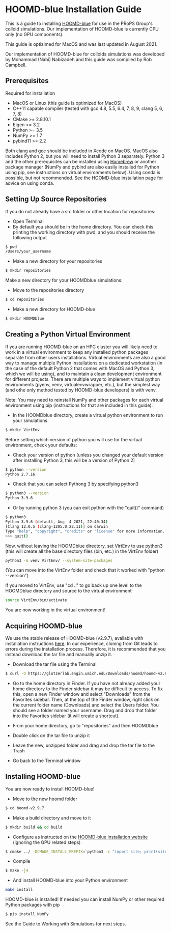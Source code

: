 # HOOMD-blue Installation Guide

This is a guide to installing [HOOMD-blue] for use in the PRoPS Group's colloid simulations. Our implementation of HOOMD-blue is currently CPU only (no GPU components). 

This guide is optizimed for MacOS and was last updated in August 2021.

Our implementation of HOOMD-blue for colloids simulations was developed by Mohammad (Nabi) Nabizadeh and this guide was compiled by Rob Campbell.

[HOOMD-blue]: https://glotzerlab.engin.umich.edu/hoomd-blue

## Prerequisites

Required for installation
* MacOS or Linux (this guide is optimized for MacOS)
* C++11 capable compiler (tested with gcc 4.8, 5.5, 6.4, 7, 8, 9, clang 5, 6, 7, 8)
* CMake >= 2.8.10.1
* Eigen >= 3.2
* Python >= 3.5
* NumPy >= 1.7
* pybind11 >= 2.2

Both clang and gcc should be included in Xcode on MacOS. MacOS also includes Python 2, but you will need to install Python 3 separately. Python 3 and the other prerequisites can be installed using [Homebrew](https://brew.sh/) or another package manager (NumPy and pybind are also easily installed for Python using pip, see instructions on virtual environments below). Using conda is possible, but not recommended. See the [HOOMD-blue](https://hoomd-blue.readthedocs.io/en/stable/installation.html) installation page for advice on using conda.

## Setting Up Source Repositories

If you do not already have a src folder or other location for repositories:

* Open Terminal
* By default you should be in the home directory. You can check this printing the working directory with pwd, and you should receive the following output
```bash
$ pwd
/Users/your_username
```
* Make a new directory for your repositories
```bash
$ mkdir repositories
```

Make a new directory for your HOOMDblue simulations:

* Move to the repositories directory
```bash
$ cd repositories
```
* Make a new directory for HOOMD-blue
```bash
$ mkdir HOOMDblue
```

## Creating a Python Virtual Environment

If you are running HOOMD-blue on an HPC cluster you will likely need to work in a virtual environment to keep any installed python packages separate from other users installations. Virtual environments are also a good way to manage multiple Python installations on a dedicated workstation (in the case of the default Python 2 that comes with MacOS and Python 3, which we will be using), and to maintain a clean development environment for different projects. There are multiple ways to implement virtual python environments (pyenv, venv, virtualenvwrapper, etc.), but the simplest way (and othe only method tested by HOOMD-blue developers) is with venv.

Note: You may need to reinstall NumPy and other packages for each virtual environment using pip (instructions for that are included in this guide).

* In the HOOMDblue directory, create a virtual python environment to run your simulations
```bash
$ mkdir VirtEnv
```

Before setting which version of python you will use for the virtual environment, check your defaults:

* Check your version of python (unless you changed your default version after installing Python 3, this will be a version of Python 2)
```bash
$ python --version
Python 2.7.16
```
* Check that you can select Pythong 3 by specifying python3
```bash
$ python3 --version
Python 3.9.6
```
* Or by running python 3 (you can exit python with the "quit()" command)
```bash
$ python3
Python 3.9.6 (default, Aug  4 2021, 22:40:34) 
[Clang 12.0.5 (clang-1205.0.22.11)] on darwin
Type "help", "copyright", "credits" or "license" for more information.
>>> quit()
```

Now, without leaving the HOOMDblue directory, set VirtEnv to use python3 (this will create all the base directory files (bin, etc.) in the VirtEnv folder)
```bash
python3 -m venv VirtEnv/ --system-site-packages
```

(You can move into the VirtEnv folder and check that it worked with "python --version")

If you moved to VirtEnv, use "cd .." to go back up one level to the HOOMDblue directory and source to the virtual environment
```bash
source VirtEnv/bin/activate
```

You are now working in the virtual environment!

## Acquiring HOOMD-blue

We use the stable release of HOOMD-blue (v2.9.7), available with installation instructions [here](https://hoomd-blue.readthedocs.io/en/stable/installation.html). In our experience, cloning from Git leads to errors during the installation process. Therefore, it is recommended that you instead download the tar file and manually unzip it.

* Download the tar file using the Terminal
```bash
$ curl -O https://glotzerlab.engin.umich.edu/Downloads/hoomd/hoomd-v2.9.7.tar.gz
```

* Go to the home directory in Finder. 
If you have not already added your home directory to the Finder sidebar it may be difficult to access. To fix this, open a new Finder window and select "Downloads" from the Favorites sidebar. Then, at the top of the Finder window, right click on the current folder name (Downloads) and select the Users folder. You should see a folder named your username. Drag and drop that folder into the Favorites sidebar (it will create a shortcut).

* From your home directory, go to "repositories" and then HOOMDblue
* Double click on the tar file to unzip it
* Leave the new, unzipped folder and drag and drop the tar file to the Trash
* Go back to the Terminal window

## Installing HOOMD-blue

You are now ready to install HOOMD-blue!

* Move to the new hoomd folder
```bash
$ cd hoomd-v2.9.7
```
* Make a build directory and move to it
```bash
$ mkdir build && cd build
```
* Configure as instructed on the [HOOMD-blue installation website](https://hoomd-blue.readthedocs.io/en/stable/installation.html) (ignoring the GPU related steps)
```bash
$ cmake ../ -DCMAKE_INSTALL_PREFIX=`python3 -c "import site; print(site.getsitepackages()[0])"`
```
* Compile
```bash
$ make -j4
```
* And install HOOMD-blue into your Python environment
```bash
make install
```

HOOMD-blue is installed! If needed you can install NumPy or other required Python packages with pip
```bash
$ pip install NumPy
```

See the Guide to Working with Simulations for next steps.

